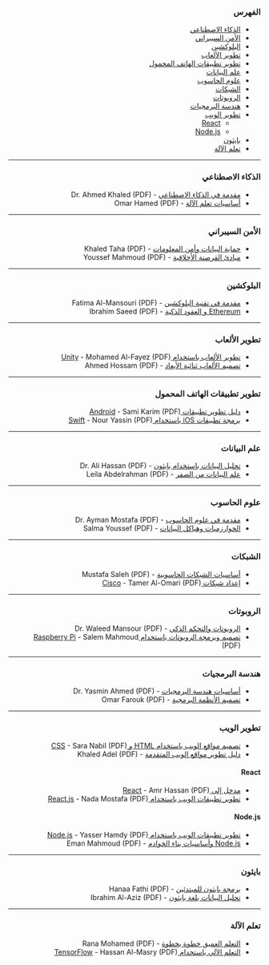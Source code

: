 <div dir="rtl" markdown="1">

### الفهرس
- [الذكاء الاصطناعي](#الذكاء-الاصطناعي)
- [الأمن السيبراني](#الأمن-السيبراني)
- [البلوكشين](#البلوكشين)
- [تطوير الألعاب](#تطوير-الألعاب)
- [تطوير تطبيقات الهاتف المحمول](#تطوير-تطبيقات-الهاتف-المحمول)
- [علم البيانات](#علم-البيانات)
- [علوم الحاسوب](#علوم-الحاسوب)
- [الشبكات](#الشبكات)
- [الروبوتات](#الروبوتات)
- [هندسة البرمجيات](#هندسة-البرمجيات)
- [تطوير الويب](#تطوير-الويب)
  - [React](#react)
  - [Node.js](#nodejs)
- [بايثون](#بايثون)
- [تعلم الآلة](#تعلم-الآلة)

---

### الذكاء الاصطناعي
- [مقدمة في الذكاء الاصطناعي](https://example.com/ai-intro.pdf) - Dr. Ahmed Khaled (PDF)
- [أساسيات تعلم الآلة](https://example.com/machine-learning-basics.pdf) - Omar Hamed (PDF)

---

### الأمن السيبراني
- [حماية البيانات وأمن المعلومات](https://example.com/data-security.pdf) - Khaled Taha (PDF)
- [مبادئ القرصنة الأخلاقية](https://example.com/ethical-hacking.pdf) - Youssef Mahmoud (PDF)

---

### البلوكشين
- [مقدمة في تقنية البلوكشين](https://example.com/blockchain-intro.pdf) - Fatima Al-Mansouri (PDF)
- [Ethereum و العقود الذكية](https://example.com/ethereum-smart-contracts.pdf) - Ibrahim Saeed (PDF)

---

### تطوير الألعاب
- [تطوير الألعاب باستخدام Unity](https://example.com/unity-game-dev.pdf) - Mohamed Al-Fayez (PDF)
- [تصميم الألعاب ثنائية الأبعاد](https://example.com/2d-game-design.pdf) - Ahmed Hossam (PDF)

---

### تطوير تطبيقات الهاتف المحمول
- [دليل تطوير تطبيقات Android](https://example.com/android-dev-guide.pdf) - Sami Karim (PDF)
- [برمجة تطبيقات iOS باستخدام Swift](https://example.com/ios-swift-dev.pdf) - Nour Yassin (PDF)

---

### علم البيانات
- [تحليل البيانات باستخدام بايثون](https://example.com/data-analysis-python.pdf) - Dr. Ali Hassan (PDF)
- [علم البيانات من الصفر](https://example.com/data-science-from-scratch.pdf) - Leila Abdelrahman (PDF)

---

### علوم الحاسوب
- [مقدمة في علوم الحاسوب](https://example.com/cs-intro.pdf) - Dr. Ayman Mostafa (PDF)
- [الخوارزميات وهياكل البيانات](https://example.com/algorithms-data-structures.pdf) - Salma Youssef (PDF)

---

### الشبكات
- [أساسيات الشبكات الحاسوبية](https://example.com/networking-basics.pdf) - Mustafa Saleh (PDF)
- [إعداد شبكات Cisco](https://example.com/cisco-networking.pdf) - Tamer Al-Omari (PDF)

---

### الروبوتات
- [الروبوتات والتحكم الذكي](https://example.com/robotics-intelligent-control.pdf) - Dr. Waleed Mansour (PDF)
- [تصميم وبرمجة الروبوتات باستخدام Raspberry Pi](https://example.com/raspberry-pi-robotics.pdf) - Salem Mahmoud (PDF)

---

### هندسة البرمجيات
- [أساسيات هندسة البرمجيات](https://example.com/software-engineering-basics.pdf) - Dr. Yasmin Ahmed (PDF)
- [تصميم الأنظمة البرمجية](https://example.com/software-systems-design.pdf) - Omar Farouk (PDF)

---

### تطوير الويب
- [تصميم مواقع الويب باستخدام HTML و CSS](https://example.com/html-css-web.pdf) - Sara Nabil (PDF)
- [دليل تطوير مواقع الويب المتقدمة](https://example.com/advanced-web-development.pdf) - Khaled Adel (PDF)

#### React
- [مدخل إلى React](https://example.com/react-intro.pdf) - Amr Hassan (PDF)
- [تطوير تطبيقات الويب باستخدام React.js](https://example.com/reactjs-apps.pdf) - Nada Mostafa (PDF)

#### Node.js
- [تطوير تطبيقات الويب باستخدام Node.js](https://example.com/nodejs-dev.pdf) - Yasser Hamdy (PDF)
- [Node.js وأساسيات بناء الخوادم](https://example.com/nodejs-servers.pdf) - Eman Mahmoud (PDF)

---

### بايثون
- [برمجة بايثون للمبتدئين](https://example.com/python-beginners.pdf) - Hanaa Fathi (PDF)
- [تحليل البيانات بلغة بايثون](https://example.com/python-data-analysis.pdf) - Ibrahim Al-Aziz (PDF)

---

### تعلم الآلة
- [التعلم العميق خطوة بخطوة](https://example.com/deep-learning-step.pdf) - Rana Mohamed (PDF)
- [التعلم الآلي باستخدام TensorFlow](https://example.com/machine-learning-tensorflow.pdf) - Hassan Al-Masry (PDF)

</div>

